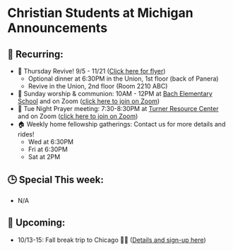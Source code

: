 # Christian Students at Michigan Announcements

## 🔁 Recurring:
- 🙌 Thursday Revive! 9/5 - 11/21 ([Click here for flyer](https://drive.google.com/file/d/1uefOWIYneoHcTsMPOc_Y3IGTiAWafGAA/view?usp=drive_link))
    - Optional dinner at 6:30PM in the Union, 1st floor (back of Panera)
    - Revive in the Union, 2nd floor (Room 2210 ABC)
- 🙌 Sunday worship & communion: 10AM - 12PM at [Bach Elementary School](https://maps.app.goo.gl/dZPSs5uELxZ6f25e6) and on Zoom ([click here to join on Zoom](https://us02web.zoom.us/j/480803167?pwd=anlQT1lSOG5BMTI5eTZHcVNrdU5pZz09))
- 🙏 Tue Night Prayer meeting: 7:30-8:30PM at [Turner Resource Center](https://maps.app.goo.gl/68Ut4Q6T4kP9o5zT6) and on Zoom ([click here to join on Zoom](https://us02web.zoom.us/j/88012666379?pwd=T0lZZ1p0VmVMaXBEdWRaWEVjUlg5QT09))
- 🏠 Weekly home fellowship gatherings: Contact us for more details and rides!
    - Wed at 6:30PM
    - Fri at 6:30PM
    - Sat at 2PM

## 🕒 Special This week:
- N/A

## 📆 Upcoming:
- 10/13-15: Fall break trip to Chicago 🚗💨 ([Details and sign-up here](https://forms.gle/kbRZGeVGJZXchwZQ7))
